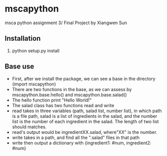 # mscapython
msca python assignment 3/ Final Project 
by Xiangwen Sun

## Installation

1. python setup.py install

## Base use

* First, after we install the package, we can see a base in the directory (import mscapython)
* There are two functions in the base, as we can assess by mscapython.base.hello() and mscapython.base.salad()
* The hello function print "Hello World!"
* The salad class has two functions read and write
* read takes in three variables (path, salad list, number list), in which path is a file path, salad is a list of ingredients in the salad, and the number list is the number of each ingredient in the salad. The length of two list should matches. 
* read's output would be ingredientXX.salad, where"XX" is the number. 
* write takes in a path, and find all the ".salad" files in that path
* write then output a dictionary with {ingredient1: #num, ingredient2: #num}

